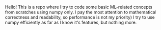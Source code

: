 Hello! This is a repo where I try to code some basic ML-related concepts from scratches using numpy only. 
I pay the most attention to mathematical correctness and readability, so performance is not my priority) I try to use numpy efficiently as far as I know it's features, but nothing more.
